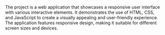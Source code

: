 The project is a web application that showcases a responsive user interface with various interactive elements. It demonstrates the use of HTML, CSS, and JavaScript to create a visually appealing and user-friendly experience. The application features responsive design, making it suitable for different screen sizes and devices.
